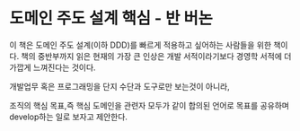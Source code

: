 # 도메인 주도 설계 핵심 - 반 버논

이 책은 도메인 주도 설계(이하 DDD)를 빠르게 적용하고 싶어하는 사람들을 위한 책이다.
책의 중반부까지 읽은 현재의 가장 큰 인상은 개발 서적이라기보다 경영학 서적에 더 가깝게 느껴진다는 것이다.

개발업무 혹은 프로그래밍을 단지 수단과 도구로만 보는것이 아니라,

조직의 핵심 목표,즉 핵심 도메인을 관련자 모두가 같이 합의된 언어로 목표를 공유하며 develop하는 일로 보자고 제안한다.
